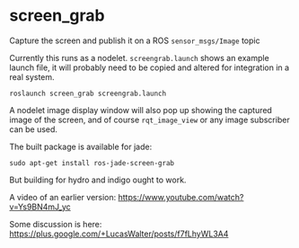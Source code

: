 screen_grab
===========

Capture the screen and publish it on a ROS `sensor_msgs/Image` topic

Currently this runs as a nodelet.
`screengrab.launch` shows an example launch file, it will probably need to be copied and altered for integration in a real system.

    roslaunch screen_grab screengrab.launch

A nodelet image display window will also pop up showing the captured image of the screen, and of course `rqt_image_view` or any image subscriber can be used.

The built package is available for jade:

    sudo apt-get install ros-jade-screen-grab

But building for hydro and indigo ought to work.

A video of an earlier version: https://www.youtube.com/watch?v=Ys9BN4mJ_yc

Some discussion is here: https://plus.google.com/+LucasWalter/posts/f7fLhyWL3A4

